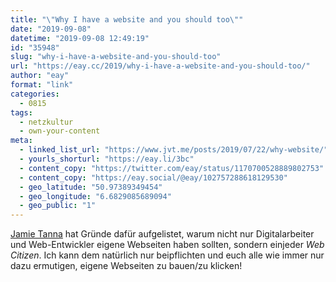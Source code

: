```yaml
---
title: "\"Why I have a website and you should too\""
date: "2019-09-08"
datetime: "2019-09-08 12:49:19"
id: "35948"
slug: "why-i-have-a-website-and-you-should-too"
url: "https://eay.cc/2019/why-i-have-a-website-and-you-should-too/"
author: "eay"
format: "link"
categories:
  - 0815
tags:
  - netzkultur
  - own-your-content
meta:
  - linked_list_url: "https://www.jvt.me/posts/2019/07/22/why-website/"
  - yourls_shorturl: "https://eay.li/3bc"
  - content_copy: "https://twitter.com/eay/status/1170700528889802753"
  - content_copy: "https://eay.social/@eay/102757288618129530"
  - geo_latitude: "50.97389349454"
  - geo_longitude: "6.6829085689094"
  - geo_public: "1"
---
```


[Jamie Tanna](https://www.jvt.me/) hat Gründe dafür aufgelistet, warum nicht nur Digitalarbeiter und Web-Entwickler eigene Webseiten haben sollten, sondern einjeder _Web Citizen_. Ich kann dem natürlich nur beipflichten und euch alle wie immer nur dazu ermutigen, eigene Webseiten zu bauen/zu klicken!
